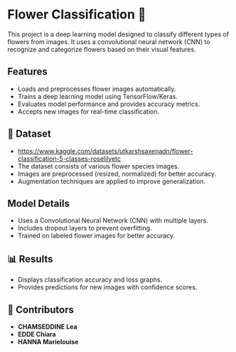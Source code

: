 # Flower Classification 🌸

This project is a deep learning model designed to classify different types of flowers from images. It uses a convolutional neural network (CNN) to recognize and categorize flowers based on their visual features.

## Features
- Loads and preprocesses flower images automatically.
- Trains a deep learning model using TensorFlow/Keras.
- Evaluates model performance and provides accuracy metrics.
- Accepts new images for real-time classification.

## 📂 Dataset
- https://www.kaggle.com/datasets/utkarshsaxenadn/flower-classification-5-classes-roselilyetc
- The dataset consists of various flower species images.
- Images are preprocessed (resized, normalized) for better accuracy.
- Augmentation techniques are applied to improve generalization.

## Model Details
- Uses a Convolutional Neural Network (CNN) with multiple layers.
- Includes dropout layers to prevent overfitting.
- Trained on labeled flower images for better accuracy.

## 📊 Results
- Displays classification accuracy and loss graphs.
- Provides predictions for new images with confidence scores.


## 👥 Contributors

- **CHAMSEDDINE Lea**
- **EDDE Chiara**
- **HANNA Marielouise**
